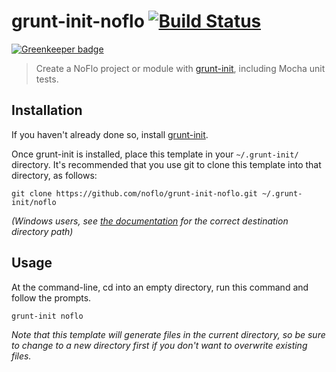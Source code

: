 grunt-init-noflo [![Build Status](https://travis-ci.org/noflo/grunt-init-noflo.svg?branch=master)](https://travis-ci.org/noflo/grunt-init-noflo)
================

[![Greenkeeper badge](https://badges.greenkeeper.io/noflo/grunt-init-noflo.svg)](https://greenkeeper.io/)

> Create a NoFlo project or module with [grunt-init][], including Mocha unit tests.

[grunt-init]: http://gruntjs.com/project-scaffolding

## Installation

If you haven't already done so, install [grunt-init][].

Once grunt-init is installed, place this template in your `~/.grunt-init/` directory. It's recommended that you use git to clone this template into that directory, as follows:

```
git clone https://github.com/noflo/grunt-init-noflo.git ~/.grunt-init/noflo
```

_(Windows users, see [the documentation][grunt-init] for the correct destination directory path)_

## Usage

At the command-line, cd into an empty directory, run this command and follow the prompts.

```
grunt-init noflo
```

_Note that this template will generate files in the current directory, so be sure to change to a new directory first if you don't want to overwrite existing files._
